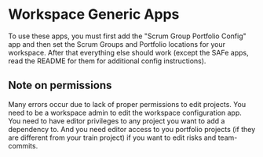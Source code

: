 Workspace Generic Apps
======================

To use these apps, you must first add the "Scrum Group Portfolio Config" app
and then set the Scrum Groups and Portfolio locations for your workspace. After 
that everything else should work (except the SAFe apps, read the README for them
for additional config instructions).

## Note on permissions
Many errors occur due to lack of proper permissions to edit projects. You need to be
a workspace admin to edit the workspace configuration app. You need to have editor
privileges to any project you want to add a dependency to. And you need editor access
to you portfolio projects (if they are different from your train project) if you want 
to edit risks and team-commits.